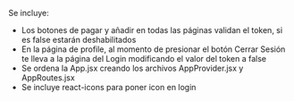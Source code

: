 Se incluye:
- Los botones de pagar y añadir en todas las páginas validan el token, si es false estarán deshabilitados
- En la página de profile, al momento de presionar el botón Cerrar Sesión te lleva a la página del Login modificando el valor del token a false
- Se ordena la App.jsx creando los archivos AppProvider.jsx y AppRoutes.jsx
- Se incluye react-icons para poner icon en login